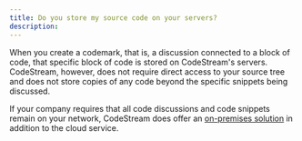 ```yaml
---
title: Do you store my source code on your servers?
description:
---
```

When you create a codemark, that is, a discussion connected to a block of code,
that specific block of code is stored on CodeStream's servers. CodeStream,
however, does not require direct access to your source tree and does not store
copies of any code beyond the specific snippets being discussed.

If your company requires that all code discussions and code snippets remain on
your network, CodeStream does offer an <a href="https://docs.codestream.com/onprem/">on-premises
solution</a> in addition to the cloud service.
